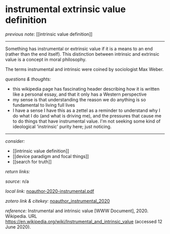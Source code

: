 # instrumental extrinsic value definition

_previous note:_  [[intrinsic value definition]]

---

Something has instrumental or extrinsic value if it is a means to an end (rather than the end itself). This distinction between intrinsic and extrinsic value is a concept in moral philosophy.

The terms instrumental and intrinsic were coined by sociologist Max Weber.


_questions & thoughts:_

- this wikipedia page has fascinating header describing how it is written like a personal essay, and that it only has a Western perspective
- my sense is that understanding the reason we do anything is so fundamental to living full lives
- I have a sense I have this as a zettel as a reminder to understand why I do what I do (and what is driving me), and the pressures that cause me to do things that have instrumental value. I'm not seeking some kind of ideological 'instrinsic' purity here; just noticing.

--- 

_consider:_ 

- [[intrinsic value definition]]
- [[device paradigm and focal things]]
- [[search for truth]]


_return links:_

_source:_ n/a     

_local link:_ [noauthor-2020-instrumental.pdf](hook://file/l75yeuWVe?p=RHJvcGJveC9iaWJsaW9ncmFwaHkgcGRmcw==&n=noauthor-2020-instrumental.pdf)  

_zotero link & citekey:_ [noauthor_instrumental_2020](zotero://select/items/1_DJ9C4HP6) 

_reference:_ Instrumental and intrinsic value [WWW Document], 2020. Wikipedia. URL <https://en.wikipedia.org/wiki/Instrumental_and_intrinsic_value> (accessed 12 June 2020).


